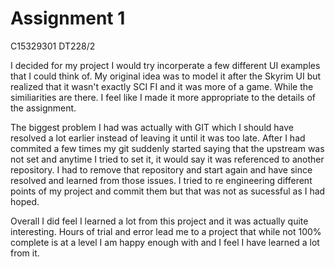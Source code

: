 # Assignment 1 
C15329301 DT228/2

I decided for my project I would try incorperate a few different UI examples that I could think of.
My original idea was to model it after the Skyrim UI but realized that it wasn't exactly SCI FI and
it was more of a game. While the similiarities are there. I feel like I made it more appropriate to
the details of the assignment.

The biggest problem I had was actually with GIT which I should have resolved a lot earlier instead of
leaving it until it was too late. After I had commited a few times my git suddenly started saying 
that the upstream was not set and anytime I tried to set it, it would say it was referenced to another
repository. I had to remove that repository and start again and have since resolved and learned from 
those issues. I tried to re engineering different points of my project and commit them but that was
not as sucessful as I had hoped.

Overall I did feel I learned a lot from this project and it was actually quite interesting. Hours of
trial and error lead me to a project that while not 100% complete is at a level I am happy enough with
and I feel I have learned a lot from it.
